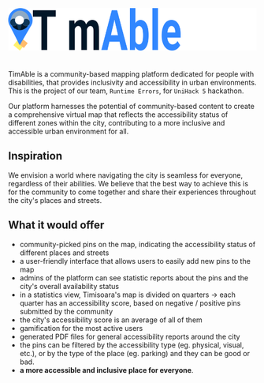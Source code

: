 <div style="display: flex;background-color: white;">
    <img src="https://raw.githubusercontent.com/runtime-errors-unihack/timable/60004900ca1eada263e22d8b54afa0d18bf93cef/timable-frontend/public/assets/logo.svg" alt="description2" width="50"/>
    <img src="https://github.com/runtime-errors-unihack/timable/blob/main/timable-frontend/public/assets/TimAble.svg" alt="description1" width="300" style="margin-right: 10px;"/>
</div>

#

TimAble is a community-based mapping platform dedicated for people with disabilities, 
that provides inclusivity and accessibility in urban environments. This is the project of our team, `Runtime Errors`, for `UniHack 5` hackathon.

Our platform harnesses the potential of community-based content to create a comprehensive virtual map that reflects the accessibility status of different zones within the city,
contributing to a more inclusive and accessible urban environment for all.


## Inspiration

We envision a world where navigating the city is seamless for everyone, regardless of their abilities. 
We believe that the best way to achieve this is for the community to come together and share their experiences throughout the city's places and streets.


## What it would offer

- community-picked pins on the map, indicating the accessibility status of different places and streets
- a user-friendly interface that allows users to easily add new pins to the map
- admins of the platform can see statistic reports about the pins and the city's overall availability status
- in a statistics view, Timisoara's map is divided on quarters -> each quarter has an accessibility score, based on negative / positive pins submitted by the community
- the city's accessibility score is an average of all of them
- gamification for the most active users
- generated PDF files for general accessibility reports around the city
- the pins can be filtered by the accessibility type (eg. physical, visual, etc.), or by the type of the place (eg. parking) and they can be good or bad.
- **a more accessible and inclusive place for everyone**.

